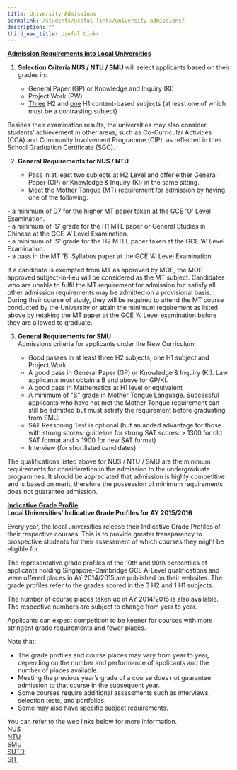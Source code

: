 ```yaml
---
title: University Admissions
permalink: /students/useful-links/university-admissions/
description: ""
third_nav_title: Useful Links
---
```

<p><strong><u>Admission Requirements into Local Universities</u></strong></p>
<ol>
<li><strong>Selection Criteria NUS / NTU / SMU</strong>&nbsp;will select applicants based on their grades in:</li>
</ol>
<ul>
<ul>
<li>General Paper (GP) or Knowledge and Inquiry (KI)</li>
<li>Project Work (PW)</li>
<li><u>Three</u>&nbsp;H2 and&nbsp;<u>one</u>&nbsp;H1 content-based subjects (at least one of which must be a contrasting subject)</li>
</ul>
</ul>
<p>Besides their examination results, the universities may also consider students&rsquo; achievement in other areas, such as Co-Curricular Activities (CCA) and Community Involvement Programme (CIP), as reflected in their School Graduation Certificate (SGC).</p>
<ol start="2">
<li><strong>General Requirements for NUS / NTU</strong></li>
</ol>
<ul>
<ul>
<li>Pass in at least two subjects at H2 Level and offer either General Paper (GP) or Knowledge &amp; Inquiry (KI) in the same sitting.</li>
<li>Meet the Mother Tongue (MT) requirement for admission by having one of the following:</li>
</ul>
</ul>
<p>- a minimum of D7 for the higher MT paper taken at the GCE 'O' Level Examination.<br />- a minimum of &lsquo;S&rsquo; grade for the H1 MTL paper or General Studies in Chinese at the GCE &lsquo;A&rsquo; Level Examination.<br />- a minimum of 'S' grade for the H2 MTLL paper taken at the GCE 'A' Level Examination.<br />- a pass in the MT 'B' Syllabus paper at the GCE 'A' Level Examination.</p>
<p>If a candidate is exempted from MT as approved by MOE, the MOE-approved subject-in-lieu will be considered as the MT subject. Candidates who are unable to fulfil the MT requirement for admission but satisfy all other admission requirements may be admitted on a provisional basis. During their course of study, they will be required to attend the MT course conducted by the University or attain the minimum requirement as listed above by retaking the MT paper at the GCE &lsquo;A&rsquo; Level examination before they are allowed to graduate.</p>
<ol start="3">
<li><strong>General Requirements for SMU<br /></strong>Admissions criteria for applicants under the New Curriculum:</li>
</ol>
<ul>
<ul>
<li>Good passes in at least three H2 subjects, one H1 subject and Project Work</li>
<li>A good pass in General Paper (GP) or Knowledge &amp; Inquiry (KI). Law applicants must obtain a B and above for GP/KI.</li>
<li>A good pass in Mathematics at H1 level or equivalent</li>
<li>A minimum of "S" grade in Mother Tongue Language. Successful applicants who have not met the Mother Tongue requirement can still be admitted but must satisfy the requirement before graduating from SMU.</li>
<li>SAT Reasoning Test is optional (but an added advantage for those with strong scores; guideline for strong SAT scores: &gt; 1300 for old SAT format and &gt; 1900 for new SAT format)</li>
<li>Interview (for shortlisted candidates)</li>
</ul>
</ul>
<p>The qualifications listed above for NUS / NTU / SMU are the minimum requirements for consideration in the admission to the undergraduate programmes. It should be appreciated that admission is highly competitive and is based on merit, therefore the possession of minimum requirements does not guarantee admission.</p>
<p><strong><u>Indicative Grade Profile<br /></u></strong><strong>Local Universities&rsquo; Indicative Grade Profiles for AY 2015/2016</strong></p>
<p>Every year, the local universities release their Indicative Grade Profiles of their respective courses. This is to provide greater transparency to prospective students for their assessment of which courses they might be eligible for.</p>
<p>The representative grade profiles of the 10th and 90th percentiles of applicants holding Singapore-Cambridge GCE A-Level qualifications and were offered places in AY 2014/2015 are published on their websites. The grade profiles refer to the grades scored in the 3 H2 and 1 H1 subjects.</p>
<p>The number of course places taken up in AY 2014/2015 is also available. The respective numbers are subject to change from year to year.</p>
<p>Applicants can expect competition to be keener for courses with more stringent grade requirements and fewer places.</p>
<p>Note that:</p>
<ul>
<li>The grade profiles and course places may vary from year to year, depending on the number and performance of applicants and the number of places available.</li>
<li>Meeting the previous year&rsquo;s grade of a course does not guarantee admission to that course in the subsequent year.</li>
<li>Some courses require additional assessments such as interviews, selection tests, and portfolios.</li>
<li>Some may also have specific subject requirements.</li>
</ul>
<p>You can refer to the web links below for more information.<br /><a href="https://www.nus.edu.sg/oam/undergraduate-programmes/indicative-grade-profile-(igp)" target="_blank" rel="noopener">NUS</a><br /><a href="https://www.ntu.edu.sg/admissions" target="_blank" rel="noopener">NTU</a><br /><a href="https://admissions.smu.edu.sg/sites/admissions.smu.edu.sg/files/admissions/2014/pdf/SMU_2014_Indicative_Grade_Profile_with_FAQ.pdf" target="_blank" rel="noopener">SMU</a><br /><a href="https://www.sutd.edu.sg/" target="_blank" rel="noopener">SUTD</a><br /><a href="https://www.singaporetech.edu.sg/" target="_blank" rel="noopener">SIT</a></p>
